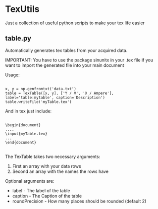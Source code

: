 # TexUtils
Just a collection of useful python scripts to make your tex life easier

## table.py
Automatically generates tex tables from your acquired data.
<p> IMPORTANT: You have to use the package sinunitx in your .tex file if you want to import the
           generated file into your main document</p>
Usage:
<pre> <code>
x, y = np.genfromtxt('data.txt')
table = TexTable([x, y], ['Y / V', 'X / Ampere'], label='table:mytable', caption='Description')
table.writeFile('myTable.tex')
</code></pre>

And in tex just include:

<pre> <code>
\begin{document}
....
\input{myTable.tex}
...
\end{document}
</code> </pre>

The TexTable takes two necessary arguments: 

1. First an array with your data rows
2. Second an array with the names the rows have

<p>Optional arguments are:</p>

- label - The label of the table
- caption - The Caption of the table
- roundPrecision - How many places should be rounded (default 2)
